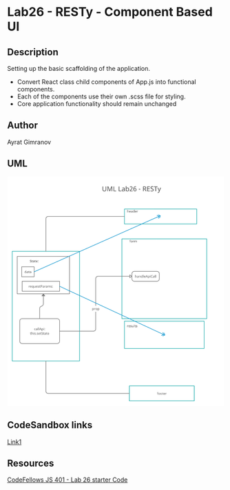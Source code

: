 # Lab26 - RESTy - Component Based UI

## Description

Setting up the basic scaffolding of the application.

- Convert React class child components of App.js into functional components.
- Each of the components use their own .scss file for styling.
- Core application functionality should remain unchanged

## Author

Ayrat Gimranov

## UML

![UML](./src/img/UML_lab26.png)

## CodeSandbox links

[Link1](https://codesandbox.io/s/lab26-resty-rlody?file=/README.md)

## Resources

[CodeFellows JS 401 - Lab 26 starter Code](https://github.com/codefellows/seattle-javascript-401n19/tree/main/class-26/lab/starter-code)
